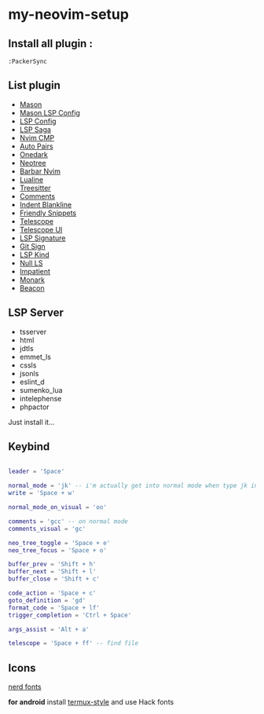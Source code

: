 # my-neovim-setup

## **Install** all plugin :
```
:PackerSync
```

## **List** plugin

- [Mason](https://github.com/williamboman/mason.nvim)
- [Mason LSP Config](https://github.com/williamboman/mason-lspconfig.nvim)
- [LSP Config](https://github.com/neovim/nvim-lspconfig)
- [LSP Saga](https://github.com/glepnir/lspsaga.nvim)
- [Nvim CMP](https://github.com/hrsh7th/nvim-cmp)
- [Auto Pairs](https://github.com/windwp/nvim-autopairs)
- [Onedark](https://github.com/navarasu/onedark.nvim)
- [Neotree](https://github.com/nvim-neo-tree/neo-tree.nvim)
- [Barbar Nvim](https://github.com/romgrk/barbar.nvim)
- [Lualine](https://github.com/nvim-lualine/lualine.nvim)
- [Treesitter](https://github.com/nvim-treesitter/nvim-treesitter)
- [Comments](https://github.com/numToStr/Comment.nvim)
- [Indent Blankline](https://github.com/lukas-reineke/indent-blankline.nvim)
- [Friendly Snippets](https://github.com/rafamadriz/friendly-snippets)
- [Telescope](https://github.com/nvim-telescope/telescope.nvim)
- [Telescope UI](https://github.com/nvim-telescope/telescope-ui-select.nvim)
- [LSP Signature](https://github.com/ray-x/lsp_signature.nvim)
- [Git Sign](https://github.com/lewis6991/gitsigns.nvim)
- [LSP Kind](https://github.com/onsails/lspkind.nvim)
- [Null LS](https://github.com/jose-elias-alvarez/null-ls.nvim)
- [Impatient](https://github.com/lewis6991/impatient.nvim)
- [Monark](https://github.com/doums/monark.nvim)
- [Beacon](https://github.com/danilamihailov/beacon.nvim)

## **LSP** Server 

- tsserver
- html
-	jdtls
- emmet_ls
- cssls
- jsonls
- eslint_d
- sumenko_lua
- intelephense
- phpactor

Just install it...

## Keybind 
```lua 

leader = 'Space'

normal_mode = 'jk' -- i'm actually get into normal mode when type jk in this readme file 
write = 'Space + w'

normal_mode_on_visual = 'oo'

comments = 'gcc' -- on normal mode 
comments_visual = 'gc'

neo_tree_toggle = 'Space + e'
neo_tree_focus = 'Space + o'

buffer_prev = 'Shift + h'
buffer_next = 'Shift + l'
buffer_close = 'Shift + c'

code_action = 'Space + c'
goto_definition = 'gd'
format_code = 'Space + lf'
trigger_completion = 'Ctrl + Space'

args_assist = 'Alt + a'

telescope = 'Space + ff' -- find file 

```

## Icons 
[nerd fonts](https://www.nerdfonts.com/)

**for android** install [termux-style](https://f-droid.org/en/packages/com.termux.styling/)
and use Hack fonts
